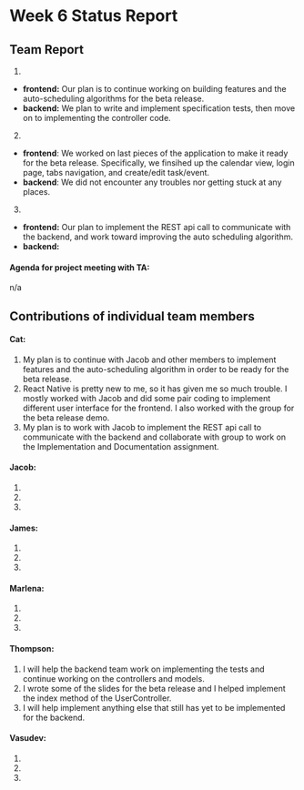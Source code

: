 # Week 6 Status Report

## Team Report

1. 
- **frontend:** Our plan is to continue working on building features and the auto-scheduling algorithms for the beta release.
- **backend:** We plan to write and implement specification tests, then move on
  to implementing the controller code.

2. 
- **frontend**: We worked on last pieces of the application to make it ready for the beta release. Specifically, we finsihed up the calendar view, login page, tabs navigation, and create/edit task/event.
- **backend**: 
We did not encounter any troubles nor getting stuck at any places.

3. 
- **frontend:** Our plan to implement the REST api call to communicate with the backend, and work toward improving the auto scheduling algorithm.
- **backend:** 

#### Agenda for project meeting with TA:
n/a



## Contributions of individual team members


#### Cat:
1. My plan is to continue with Jacob and other members to implement features and the auto-scheduling algorithm in order to be ready for the beta release.
2. React Native is pretty new to me, so it has given me so much trouble. I mostly worked with Jacob and did some pair coding to implement different user interface for the frontend. I also worked with the group for the beta release demo. 
3. My plan is to work with Jacob to implement the REST api call to communicate with the backend and collaborate with group to work on the Implementation and Documentation assignment.


#### Jacob:
1. 
2. 
3. 


#### James:
1. 
2. 
3. 


#### Marlena:
1. 
2. 
3. 


#### Thompson:
1. I will help the backend team work on implementing the tests and continue working on the controllers and models.
2. I wrote some of the slides for the beta release and I helped implement the index method of the UserController.
3. I will help implement anything else that still has yet to be implemented for the backend.


#### Vasudev:
1. 
2. 
3. 
